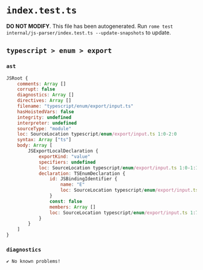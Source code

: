 # `index.test.ts`

**DO NOT MODIFY**. This file has been autogenerated. Run `rome test internal/js-parser/index.test.ts --update-snapshots` to update.

## `typescript > enum > export`

### `ast`

```javascript
JSRoot {
	comments: Array []
	corrupt: false
	diagnostics: Array []
	directives: Array []
	filename: "typescript/enum/export/input.ts"
	hasHoistedVars: false
	integrity: undefined
	interpreter: undefined
	sourceType: "module"
	loc: SourceLocation typescript/enum/export/input.ts 1:0-2:0
	syntax: Array ["ts"]
	body: Array [
		JSExportLocalDeclaration {
			exportKind: "value"
			specifiers: undefined
			loc: SourceLocation typescript/enum/export/input.ts 1:0-1:16
			declaration: TSEnumDeclaration {
				id: JSBindingIdentifier {
					name: "E"
					loc: SourceLocation typescript/enum/export/input.ts 1:12-1:13 (E)
				}
				const: false
				members: Array []
				loc: SourceLocation typescript/enum/export/input.ts 1:7-1:16
			}
		}
	]
}
```

### `diagnostics`

```
✔ No known problems!

```
